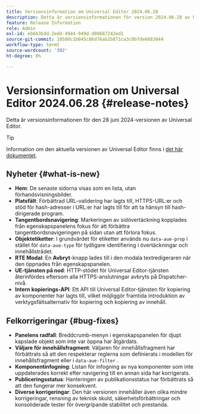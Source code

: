 ```yaml
---
title: Versionsinformation om Universal Editor 2024.06.28
description: Detta är versionsinformationen för version 2024.06.28 av Universal Editor.
feature: Release Information
role: Admin
exl-id: eb663bdd-2edd-4944-949d-d08687242ed1
source-git-commit: 10580c1b045c86d76ab2b871ca3c0b7de6683044
workflow-type: tm+mt
source-wordcount: '302'
ht-degree: 0%

---
```


# Versionsinformation om Universal Editor 2024.06.28 {#release-notes}

Detta är versionsinformationen för den 28 juni 2024-versionen av Universal Editor.

>[!TIP]
>
>Information om den aktuella versionen av Universal Editor finns i [det här dokumentet](/help/release-notes/universal-editor/current.md).

## Nyheter {#what-is-new}

* **Hem**: De senaste sidorna visas som en lista, utan förhandsvisningsbilder.
* **Platsfält**: Förbättrad URL-validering har lagts till, HTTPS-URL:er och stöd för hash-adresser i URL:er har lagts till för att ta hänsyn till hash-dirigerade program.
* **Tangentbordsnavigering**: Markeringen av sidövertäckning kopplades från egenskapspanelens fokus för att förbättra tangentbordsnavigeringen på sidan utan att förlora fokus.
* **Objektetiketter**: I grundvärdet för etiketter används nu `data-aue-prop` i stället för `data-aue-type` för tydligare identifiering i övertäckningar och innehållsträdet.
* **RTE Modal**: En **Avbryt**-knapp lades till i den modala textredigeraren när den öppnades från egenskapspanelen.
* **UE-tjänsten på nod**: HTTP-stödet för Universal Editor-tjänsten återinfördes eftersom alla HTTPS-anslutningar avbryts på Dispatcher-nivå.
* **Intern kopierings-API**: Ett API till Universal Editor-tjänsten för kopiering av komponenter har lagts till, vilket möjliggör framtida introduktion av verktygsfältsalternativ för kopiering och kopiering av innehåll.

## Felkorrigeringar {#bug-fixes}

* **Panelens radfall**: Breddcrumb-menyn i egenskapspanelen för djupt kapslade objekt som inte var öppna har åtgärdats.
* **Väljare för innehållsfragment**: Väljaren för innehållsfragment har förbättrats så att den respekterar reglerna som definierats i modellen för innehållsfragment eller i `data-aue-filter` .
* **Komponentinfogning**: Listan för infogning av nya komponenter som inte uppdaterades korrekt efter navigering till en annan sida har korrigerats.
* **Publiceringsstatus**: Hanteringen av publikationsstatus har förbättrats så att den fungerar mer konsekvent.
* **Diverse korrigeringar**: Den här versionen innehåller även olika mindre korrigeringar, rensning av teknisk skuld, säkerhetsförbättringar och konsoliderade tester för övergripande stabilitet och prestanda.
